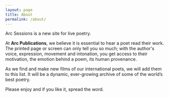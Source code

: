 ```yaml
---
layout: page
title: About
permalink: /about/
---
```


Arc Sessions is a new site for live poetry.

At **Arc Publications**, we believe it is essential to hear a poet read their work. The printed page or screen can only tell you so much; with the author's voice, expression, movement and intonation, you get access to their motivation, the emotion behind a poem, its human provenance.

As we find and make new films of our international poets, we will add them to this list. It will be a dynamic, ever-growing archive of some of the world&rsquo;s best poetry.

Please enjoy and if you like it, spread the word.

